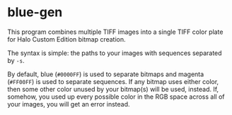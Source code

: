 # blue-gen
This program combines multiple TIFF images into a single TIFF color plate for Halo Custom Edition bitmap creation.

The syntax is simple: the paths to your images with sequences separated by `-s`.

By default, blue (`#0000FF`) is used to separate bitmaps and magenta (`#FF00FF`) is used to separate sequences. If any
bitmap uses either color, then some other color unused by your bitmap(s) will be used, instead. If, somehow, you used
up every possible color in the RGB space across all of your images, you will get an error instead.
